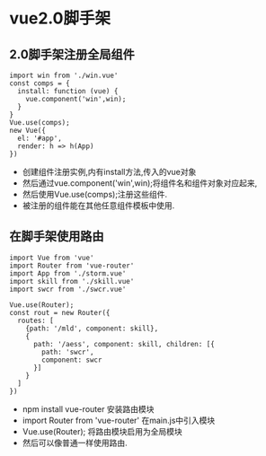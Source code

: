 # vue2.0脚手架
## 2.0脚手架注册全局组件
```
import win from './win.vue'
const comps = {
  install: function (vue) {
    vue.component('win',win);
  }
}
Vue.use(comps);
new Vue({
  el: '#app',
  render: h => h(App)
})
```
* 创建组件注册实例,内有install方法,传入的vue对象
* 然后通过vue.component('win',win);将组件名和组件对象对应起来,
* 然后使用Vue.use(comps);注册这些组件.
* 被注册的组件能在其他任意组件模板中使用.
## 在脚手架使用路由
```
import Vue from 'vue'
import Router from 'vue-router'
import App from './storm.vue'
import skill from './skill.vue'
import swcr from './swcr.vue'

Vue.use(Router);
const rout = new Router({
  routes: [
    {path: '/mld', component: skill},
    {
      path: '/aess', component: skill, children: [{
        path: 'swcr',
        component: swcr
      }]
    }
  ]
})
```
* npm install vue-router 安装路由模块
* import Router from 'vue-router' 在main.js中引入模块
* Vue.use(Router); 将路由模块启用为全局模块
* 然后可以像普通一样使用路由.
